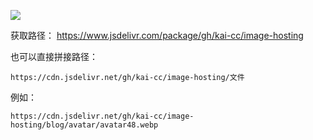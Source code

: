 [![](https://data.jsdelivr.com/v1/package/gh/volantis-x/cdn-org/badge)](https://www.jsdelivr.com/package/gh/kai-cc/image-hosting/)

获取路径： https://www.jsdelivr.com/package/gh/kai-cc/image-hosting

也可以直接拼接路径：

```
https://cdn.jsdelivr.net/gh/kai-cc/image-hosting/文件
```

例如：

```
https://cdn.jsdelivr.net/gh/kai-cc/image-hosting/blog/avatar/avatar48.webp
```
